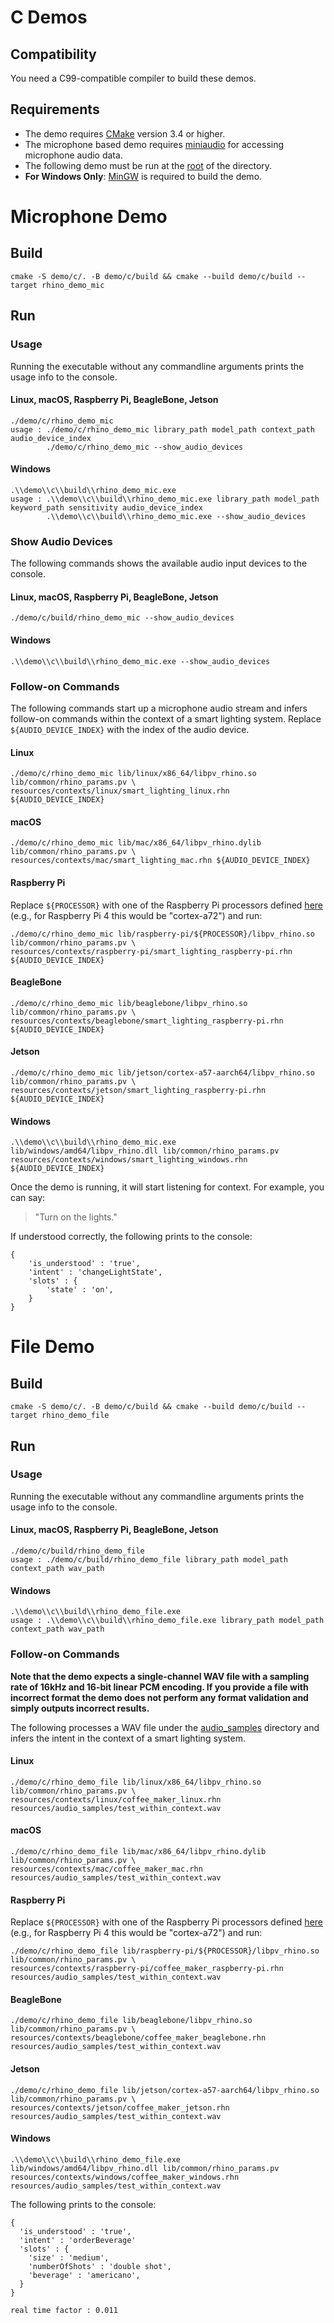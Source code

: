 # C Demos

## Compatibility

You need a C99-compatible compiler to build these demos.

## Requirements
- The demo requires [CMake](https://cmake.org/) version 3.4 or higher.
- The microphone based demo requires [miniaudio](https://github.com/mackron/miniaudio) for accessing microphone audio data.
- The following demo must be run at the [root](/../../) of the directory.
- **For Windows Only**: [MinGW](http://mingw-w64.org/doku.php) is required to build the demo.

# Microphone Demo

## Build

```console
cmake -S demo/c/. -B demo/c/build && cmake --build demo/c/build --target rhino_demo_mic
```

## Run

### Usage

Running the executable without any commandline arguments prints the usage info to the console.

#### Linux, macOS, Raspberry Pi, BeagleBone, Jetson

```console
./demo/c/rhino_demo_mic
usage : ./demo/c/rhino_demo_mic library_path model_path context_path audio_device_index
        ./demo/c/rhino_demo_mic --show_audio_devices
```

#### Windows

```console
.\\demo\\c\\build\\rhino_demo_mic.exe
usage : .\\demo\\c\\build\\rhino_demo_mic.exe library_path model_path keyword_path sensitivity audio_device_index
        .\\demo\\c\\build\\rhino_demo_mic.exe --show_audio_devices
```

### Show Audio Devices

The following commands shows the available audio input devices to the console.

#### Linux, macOS, Raspberry Pi, BeagleBone, Jetson

```console
./demo/c/build/rhino_demo_mic --show_audio_devices
```

#### Windows

```console
.\\demo\\c\\build\\rhino_demo_mic.exe --show_audio_devices
```

### Follow-on Commands

The following commands start up a microphone audio stream and infers follow-on commands within the context of a smart 
lighting system. Replace `${AUDIO_DEVICE_INDEX}` with the index of the audio device.

#### Linux

```console
./demo/c/rhino_demo_mic lib/linux/x86_64/libpv_rhino.so lib/common/rhino_params.pv \
resources/contexts/linux/smart_lighting_linux.rhn ${AUDIO_DEVICE_INDEX}
```
#### macOS

```console
./demo/c/rhino_demo_mic lib/mac/x86_64/libpv_rhino.dylib lib/common/rhino_params.pv \
resources/contexts/mac/smart_lighting_mac.rhn ${AUDIO_DEVICE_INDEX}
```

#### Raspberry Pi

Replace `${PROCESSOR}` with one of the Raspberry Pi processors defined [here](../../lib/raspberry-pi)
(e.g., for Raspberry Pi 4 this would be "cortex-a72") and run:

```console
./demo/c/rhino_demo_mic lib/raspberry-pi/${PROCESSOR}/libpv_rhino.so lib/common/rhino_params.pv \
resources/contexts/raspberry-pi/smart_lighting_raspberry-pi.rhn ${AUDIO_DEVICE_INDEX}
```

#### BeagleBone

```console
./demo/c/rhino_demo_mic lib/beaglebone/libpv_rhino.so lib/common/rhino_params.pv \
resources/contexts/beaglebone/smart_lighting_raspberry-pi.rhn ${AUDIO_DEVICE_INDEX}
```

#### Jetson

```console
./demo/c/rhino_demo_mic lib/jetson/cortex-a57-aarch64/libpv_rhino.so lib/common/rhino_params.pv \
resources/contexts/jetson/smart_lighting_raspberry-pi.rhn ${AUDIO_DEVICE_INDEX}
```

#### Windows

```console
.\\demo\\c\\build\\rhino_demo_mic.exe lib/windows/amd64/libpv_rhino.dll lib/common/rhino_params.pv resources/contexts/windows/smart_lighting_windows.rhn ${AUDIO_DEVICE_INDEX}
```

Once the demo is running, it will start listening for context. For example, you can say:

> "Turn on the lights."

If understood correctly, the following prints to the console:

```
{
    'is_understood' : 'true',
    'intent' : 'changeLightState',
    'slots' : {
        'state' : 'on',
    }
}
```

# File Demo

## Build

```console
cmake -S demo/c/. -B demo/c/build && cmake --build demo/c/build --target rhino_demo_file
```

## Run

### Usage

Running the executable without any commandline arguments prints the usage info to the console.

#### Linux, macOS, Raspberry Pi, BeagleBone, Jetson

```console
./demo/c/build/rhino_demo_file 
usage : ./demo/c/build/rhino_demo_file library_path model_path context_path wav_path
```

#### Windows

```console
.\\demo\\c\\build\\rhino_demo_file.exe
usage : .\\demo\\c\\build\\rhino_demo_file.exe library_path model_path context_path wav_path
```

### Follow-on Commands

**Note that the demo expects a single-channel WAV file with a sampling rate of 16kHz and 16-bit linear PCM encoding. If you
provide a file with incorrect format the demo does not perform any format validation and simply outputs incorrect results.**

The following processes a WAV file under the [audio_samples](/resources/audio_samples/) directory and infers the intent 
in the context of a smart lighting system.

#### Linux

```console
./demo/c/rhino_demo_file lib/linux/x86_64/libpv_rhino.so lib/common/rhino_params.pv \
resources/contexts/linux/coffee_maker_linux.rhn resources/audio_samples/test_within_context.wav 
```

#### macOS

```console
./demo/c/rhino_demo_file lib/mac/x86_64/libpv_rhino.dylib lib/common/rhino_params.pv \
resources/contexts/mac/coffee_maker_mac.rhn resources/audio_samples/test_within_context.wav 
```

#### Raspberry Pi

Replace `${PROCESSOR}` with one of the Raspberry Pi processors defined [here](../../lib/raspberry-pi)
(e.g., for Raspberry Pi 4 this would be "cortex-a72") and run:

```console
./demo/c/rhino_demo_file lib/raspberry-pi/${PROCESSOR}/libpv_rhino.so lib/common/rhino_params.pv \
resources/contexts/raspberry-pi/coffee_maker_raspberry-pi.rhn resources/audio_samples/test_within_context.wav 
```

#### BeagleBone

```console
./demo/c/rhino_demo_file lib/beaglebone/libpv_rhino.so lib/common/rhino_params.pv \
resources/contexts/beaglebone/coffee_maker_beaglebone.rhn resources/audio_samples/test_within_context.wav 
```

#### Jetson

```console
./demo/c/rhino_demo_file lib/jetson/cortex-a57-aarch64/libpv_rhino.so lib/common/rhino_params.pv \
resources/contexts/jetson/coffee_maker_jetson.rhn resources/audio_samples/test_within_context.wav 
```

#### Windows

```console
.\\demo\\c\\build\\rhino_demo_file.exe lib/windows/amd64/libpv_rhino.dll lib/common/rhino_params.pv resources/contexts/windows/coffee_maker_windows.rhn resources/audio_samples/test_within_context.wav
```

The following prints to the console:

```console
{
  'is_understood' : 'true',
  'intent' : 'orderBeverage'
  'slots' : {
    'size' : 'medium',
    'numberOfShots' : 'double shot',
    'beverage' : 'americano',
  }
}

real time factor : 0.011
```
